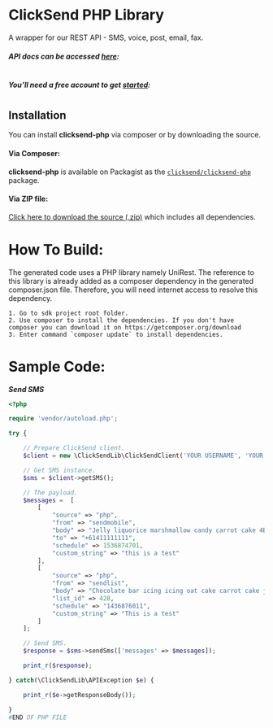 # ClickSend PHP Library
A wrapper for our REST API - SMS, voice, post, email, fax.

##### API docs can be accessed [here](https://developers.clicksend.com/docs/):

#

##### You’ll need a free account to get [started](https://dashboard.clicksend.com/#/signup/step1/): 

#

## Installation

You can install **clicksend-php** via composer or by downloading the source.

#### Via Composer:

**clicksend-php** is available on Packagist as the
[`clicksend/clicksend-php`](http://packagist.org/packages/clicksend/clicksend-php) package.

#### Via ZIP file:

[Click here to download the source
(.zip)](https://github.com/ClickSend/clicksend-php/archive/master.zip) which includes all
dependencies.


How To Build: 
=============
The generated code uses a PHP library namely UniRest. The reference to this
library is already added as a composer dependency in the generated composer.json
file. Therefore, you will need internet access to resolve this dependency.

	1. Go to sdk project root folder.
	2. Use composer to install the dependencies. If you don't have composer you can download it on https://getcomposer.org/download
	3. Enter command `composer update` to install dependencies.

Sample Code:
=============

***Send SMS***

```php
<?php

require 'vendor/autoload.php';

try {

    // Prepare ClickSend client.
    $client = new \ClickSendLib\ClickSendClient('YOUR USERNAME', 'YOUR API KEY');

    // Get SMS instance.
    $sms = $client->getSMS();

    // The payload.
    $messages =  [
        [
            "source" => "php",
            "from" => "sendmobile",
            "body" => "Jelly liquorice marshmallow candy carrot cake 4Eyffjs1vL.",
            "to" => "+61411111111",
            "schedule" => 1536874701,
            "custom_string" => "this is a test"
        ],
        [
            "source" => "php",
            "from" => "sendlist",
            "body" => "Chocolate bar icing icing oat cake carrot cake jelly cotton MWEvciEPIr.",
            "list_id" => 428,
            "schedule" => "1436876011",
            "custom_string" => "This is a test"
        ]
    ];

    // Send SMS.
    $response = $sms->sendSms(['messages' => $messages]);

    print_r($response);

} catch(\ClickSendLib\APIException $e) {

    print_r($e->getResponseBody());

}
#END OF PHP FILE
```